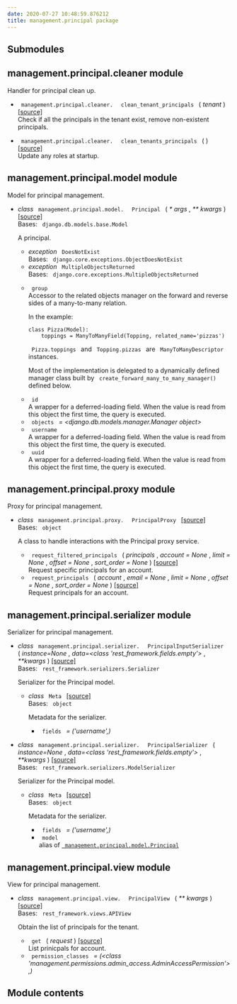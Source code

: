 ```yaml
---
date: 2020-07-27 10:48:59.876212
title: management.principal package
---
```

<div id="management-principal-package" class="section">


<div id="submodules" class="section">

## Submodules

</div>

<div id="module-management.principal.cleaner" class="section">

<span id="management-principal-cleaner-module"> </span>

## management.principal.cleaner module

Handler for principal clean up.

  - `  management.principal.cleaner.  ` `  clean_tenant_principals  `
    <span class="sig-paren"> ( </span> *<span class="n"> tenant </span>*
    <span class="sig-paren"> ) </span> [<span class="viewcode-link">
    \[source\]
    </span>](../../_modules/management/principal/cleaner/#clean_tenant_principals)  
    Check if all the principals in the tenant exist, remove non-existent
    principals.

<!-- end list -->

  - `  management.principal.cleaner.  ` `  clean_tenants_principals  `
    <span class="sig-paren"> ( </span> <span class="sig-paren"> )
    </span> [<span class="viewcode-link"> \[source\]
    </span>](../../_modules/management/principal/cleaner/#clean_tenants_principals)  
    Update any roles at startup.

</div>

<div id="module-management.principal.model" class="section">

<span id="management-principal-model-module"> </span>

## management.principal.model module

Model for principal management.

  - *class* `  management.principal.model.  ` `  Principal  `
    <span class="sig-paren"> ( </span> *<span class="o"> \* </span>
    <span class="n"> args </span>* , *<span class="o"> \*\* </span>
    <span class="n"> kwargs </span>* <span class="sig-paren"> ) </span>
    [<span class="viewcode-link"> \[source\]
    </span>](../../_modules/management/principal/model/#Principal)  
    Bases: `  django.db.models.base.Model  `
    
    A principal.
    
      - *exception* `  DoesNotExist  `  
        Bases: `  django.core.exceptions.ObjectDoesNotExist  `
    
    <!-- end list -->
    
      - *exception* `  MultipleObjectsReturned  `  
        Bases: `  django.core.exceptions.MultipleObjectsReturned  `
    
    <!-- end list -->
    
      - `  group  `  
        Accessor to the related objects manager on the forward and
        reverse sides of a many-to-many relation.
        
        In the example:
        
        <div class="highlight-default notranslate">
        
        <div class="highlight">
        
            class Pizza(Model):
                toppings = ManyToManyField(Topping, related_name='pizzas')
        
        </div>
        
        </div>
        
        `  Pizza.toppings  ` and `  Topping.pizzas  ` are ` 
        ManyToManyDescriptor  ` instances.
        
        Most of the implementation is delegated to a dynamically defined
        manager class built by `  create_forward_many_to_many_manager()
         ` defined below.
    
    <!-- end list -->
    
      - `  id  `  
        A wrapper for a deferred-loading field. When the value is read
        from this object the first time, the query is executed.
    
    <!-- end list -->
    
      - `  objects  ` *= \<django.db.models.manager.Manager object\>*
    
    <!-- end list -->
    
      - `  username  `  
        A wrapper for a deferred-loading field. When the value is read
        from this object the first time, the query is executed.
    
    <!-- end list -->
    
      - `  uuid  `  
        A wrapper for a deferred-loading field. When the value is read
        from this object the first time, the query is executed.

</div>

<div id="module-management.principal.proxy" class="section">

<span id="management-principal-proxy-module"> </span>

## management.principal.proxy module

Proxy for principal management.

  - *class* `  management.principal.proxy.  ` `  PrincipalProxy  `
    [<span class="viewcode-link"> \[source\]
    </span>](../../_modules/management/principal/proxy/#PrincipalProxy)  
    Bases: `  object  `
    
    A class to handle interactions with the Principal proxy service.
    
      - `  request_filtered_principals  ` <span class="sig-paren"> (
        </span> *<span class="n"> principals </span>* ,
        *<span class="n"> account </span> <span class="o"> = </span>
        <span class="default_value"> None </span>* , *<span class="n">
        limit </span> <span class="o"> = </span>
        <span class="default_value"> None </span>* , *<span class="n">
        offset </span> <span class="o"> = </span>
        <span class="default_value"> None </span>* , *<span class="n">
        sort\_order </span> <span class="o"> = </span>
        <span class="default_value"> None </span>*
        <span class="sig-paren"> ) </span> [<span class="viewcode-link">
        \[source\]
        </span>](../../_modules/management/principal/proxy/#PrincipalProxy.request_filtered_principals)  
        Request specific principals for an account.
    
    <!-- end list -->
    
      - `  request_principals  ` <span class="sig-paren"> ( </span>
        *<span class="n"> account </span>* , *<span class="n"> email
        </span> <span class="o"> = </span> <span class="default_value">
        None </span>* , *<span class="n"> limit </span> <span class="o">
        = </span> <span class="default_value"> None </span>* ,
        *<span class="n"> offset </span> <span class="o"> = </span>
        <span class="default_value"> None </span>* , *<span class="n">
        sort\_order </span> <span class="o"> = </span>
        <span class="default_value"> None </span>*
        <span class="sig-paren"> ) </span> [<span class="viewcode-link">
        \[source\]
        </span>](../../_modules/management/principal/proxy/#PrincipalProxy.request_principals)  
        Request principals for an account.

</div>

<div id="module-management.principal.serializer" class="section">

<span id="management-principal-serializer-module"> </span>

## management.principal.serializer module

Serializer for principal management.

  - *class* `  management.principal.serializer.  ` ` 
    PrincipalInputSerializer  ` <span class="sig-paren"> ( </span>
    *instance=None* , *data=\<class 'rest\_framework.fields.empty'\>* ,
    *\*\*kwargs* <span class="sig-paren"> ) </span>
    [<span class="viewcode-link"> \[source\]
    </span>](../../_modules/management/principal/serializer/#PrincipalInputSerializer)  
    Bases: `  rest_framework.serializers.Serializer  `
    
    Serializer for the Principal model.
    
      - *class* `  Meta  ` [<span class="viewcode-link"> \[source\]
        </span>](../../_modules/management/principal/serializer/#PrincipalInputSerializer.Meta)  
        Bases: `  object  `
        
        Metadata for the serializer.
        
          - `  fields  ` *= ('username',)*

<!-- end list -->

  - *class* `  management.principal.serializer.  ` ` 
    PrincipalSerializer  ` <span class="sig-paren"> ( </span>
    *instance=None* , *data=\<class 'rest\_framework.fields.empty'\>* ,
    *\*\*kwargs* <span class="sig-paren"> ) </span>
    [<span class="viewcode-link"> \[source\]
    </span>](../../_modules/management/principal/serializer/#PrincipalSerializer)  
    Bases: `  rest_framework.serializers.ModelSerializer  `
    
    Serializer for the Principal model.
    
      - *class* `  Meta  ` [<span class="viewcode-link"> \[source\]
        </span>](../../_modules/management/principal/serializer/#PrincipalSerializer.Meta)  
        Bases: `  object  `
        
        Metadata for the serializer.
        
          - `  fields  ` *= ('username',)*
        
        <!-- end list -->
        
          - `  model  `  
            alias of [`  management.principal.model.Principal
             `](#management.principal.model.Principal "management.principal.model.Principal")

</div>

<div id="module-management.principal.view" class="section">

<span id="management-principal-view-module"> </span>

## management.principal.view module

View for principal management.

  - *class* `  management.principal.view.  ` `  PrincipalView  `
    <span class="sig-paren"> ( </span> *<span class="o"> \*\* </span>
    <span class="n"> kwargs </span>* <span class="sig-paren"> ) </span>
    [<span class="viewcode-link"> \[source\]
    </span>](../../_modules/management/principal/view/#PrincipalView)  
    Bases: `  rest_framework.views.APIView  `
    
    Obtain the list of principals for the tenant.
    
      - `  get  ` <span class="sig-paren"> ( </span> *<span class="n">
        request </span>* <span class="sig-paren"> ) </span>
        [<span class="viewcode-link"> \[source\]
        </span>](../../_modules/management/principal/view/#PrincipalView.get)  
        List prinicpals for account.
    
    <!-- end list -->
    
      - `  permission_classes  ` *= (\<class
        'management.permissions.admin\_access.AdminAccessPermission'\>,)*

</div>

<div id="module-management.principal" class="section">

<span id="module-contents"> </span>

## Module contents

</div>

</div>